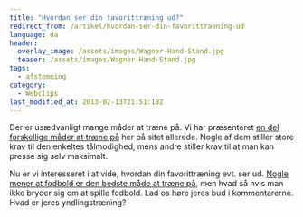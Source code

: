 ```yaml
---
title: "Hvordan ser din favorittræning ud?"
redirect_from: /artikel/hvordan-ser-din-favorittraening-ud
language: da
header:
  overlay_image: /assets/images/Wagner-Hand-Stand.jpg
  teaser: /assets/images/Wagner-Hand-Stand.jpg
tags:
  - afstemning
category:
  - Webclips
last_modified_at: 2013-02-13T21:51:18Z
---
```


Der er usædvanligt mange måder at træne på. Vi har præsenteret [en del forskellige måder at træne på](http://motionsplan.dk/kategori/tags/traening) her på sitet allerede. Nogle af dem stiller store krav til den enkeltes tålmodighed, mens andre stiller krav til at man kan presse sig selv maksimalt.

Nu er vi interesseret i at vide, hvordan din favorittræning evt. ser ud. [Nogle mener at fodbold er den bedste måde at træne på](http://legestue.net/content/det-er-sundt-spille-fodbold), men hvad så hvis man ikke bryder sig om at spille fodbold. Lad os høre jeres bud i kommentarerne. Hvad er jeres yndlingstræning?
